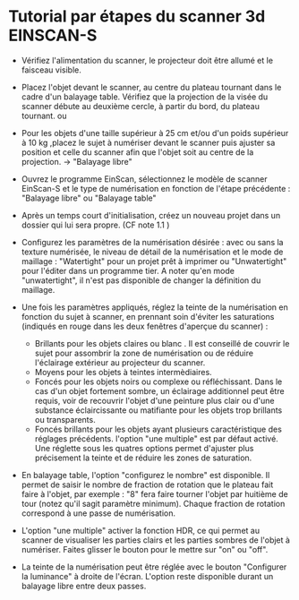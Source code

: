 
# Tutorial par étapes du scanner 3d EINSCAN-S

- Vérifiez l'alimentation du scanner, le projecteur doit être allumé et le faisceau visible.
- Placez l'objet devant le scanner, au centre du plateau tournant dans le cadre d'un balayage table. Vérifiez que la projection de la visée du scanner débute au deuxième cercle, à partir du bord, du plateau tournant.
ou
- Pour les objets d'une taille supérieur à 25 cm et/ou d'un poids supérieur à 10 kg ,placez le sujet à numériser devant le scanner puis ajuster sa position et celle du  scanner afin que l'objet soit au centre de la projection. ->  "Balayage libre"
- Ouvrez le programme EinScan, sélectionnez le modèle de scanner EinScan-S et le type de numérisation en fonction de l'étape précédente : "Balayage libre" ou "Balayage table"
- Après un temps court d'initialisation, créez un nouveau projet dans un dossier qui lui sera propre. (CF note 1.1 )
- Configurez les paramètres de la numérisation désirée : avec ou sans la texture numérisée, le niveau de détail de la numérisation et le mode de maillage : "Watertight" pour un projet prêt à imprimer ou "Unwatertight" pour l'éditer dans un programme tier. A noter qu'en mode "unwatertight", il n'est pas disponible de changer la définition du maillage.
- Une fois les paramètres appliqués, réglez la teinte de la numérisation en fonction du sujet à scanner, en prennant soin d'éviter les saturations (indiqués en rouge dans les deux fenêtres d'aperçue du scanner) :
	- Brillants pour les objets claires ou blanc . Il est conseillé de couvrir le sujet pour assombrir la zone de numérisation ou de réduire l'éclairage extérieur au projecteur du scanner.
	- Moyens pour les objets à teintes intermèdiaires.
	- Foncés pour les objets noirs ou complexe ou réfléchissant. Dans le cas d'un objet fortement sombre, un éclairage additionnel peut être requis, voir de recouvrir l'objet d'une peinture plus clair ou d'une substance éclaircissante ou matifiante pour les objets trop brillants ou transparents.
	- Foncés brillants pour les objets ayant plusieurs caractéristique des réglages précédents. l'option "une multiple" est par défaut activé.
Une réglette sous les quatres options permet d'ajuster plus précisement la teinte et de réduire les zones de saturation.
- En balayage table, l'option "configurez le nombre" est disponible. Il permet de saisir le nombre de fraction de rotation que le plateau fait faire à l'objet, par exemple : "8" fera faire tourner l'objet par huitième de tour (notez qu'il sagit paramètre minimum). Chaque fraction de rotation correspond à une passe de numérisation.
- L'option "une multiple" activer la fonction HDR, ce qui permet au scanner de visualiser les parties clairs et les parties sombres de l'objet à numériser. Faites glisser le bouton pour le mettre sur "on" ou "off".

- La teinte de la numérisation peut être réglée avec le bouton "Configurer la luminance" à droite de l'écran. L'option reste disponible durant un balayage libre entre deux passes.
